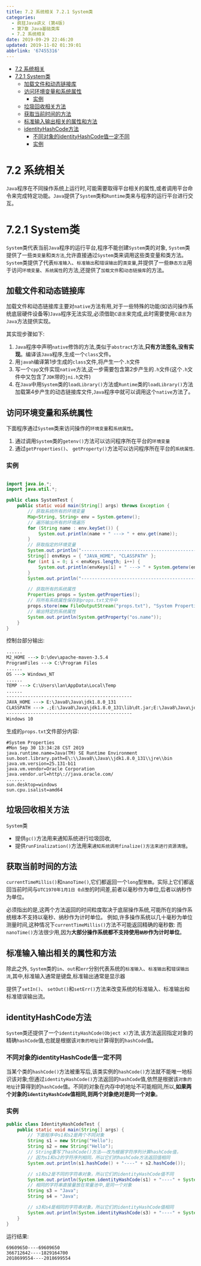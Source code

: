 ```yaml
---
title: 7.2 系统相关 7.2.1 System类
categories: 
  - 疯狂Java讲义 (第4版)
  - 第7章 Java基础类库
  - 7.2 系统相关
date: 2019-09-29 22:46:20
updated: 2019-11-02 01:39:01
abbrlink: '67455316'
---
```

- [7.2 系统相关](/ReadingNotes/67455316/#7-2-系统相关)
- [7.2.1 System类](/ReadingNotes/67455316/#7-2-1-System类)
    - [加载文件和动态链接库](/ReadingNotes/67455316/#加载文件和动态链接库)
    - [访问环境变量和系统属性](/ReadingNotes/67455316/#访问环境变量和系统属性)
        - [实例](/ReadingNotes/67455316/#实例)
    - [垃圾回收相关方法](/ReadingNotes/67455316/#垃圾回收相关方法)
    - [获取当前时间的方法](/ReadingNotes/67455316/#获取当前时间的方法)
    - [标准输入输出相关的属性和方法](/ReadingNotes/67455316/#标准输入输出相关的属性和方法)
    - [identityHashCode方法](/ReadingNotes/67455316/#identityHashCode方法)
        - [不同对象的identityHashCode值一定不同](/ReadingNotes/67455316/#不同对象的identityHashCode值一定不同)
        - [实例](/ReadingNotes/67455316/#实例)

<!--more-->
<script src="https://cdn.bootcss.com/jquery/3.4.0/jquery.slim.min.js"></script>
<script>$(document).ready(function () {$(".post-body > ul:nth-child(1)").hide();});</script>

<!--end-->
<!--SSTStart-->
# 7.2 系统相关 #
`Java`程序在不同操作系统上运行时,可能需要取得平台相关的属性,或者调用平台命令来完成特定功能。`Java`提供了`System`类和`Runtime`类来与程序的运行平台进行交互。
# 7.2.1 System类 #
`System`类代表当前`Java`程序的运行平台,程序不能创建`System`类的对象, `System`类提供了一些`类变量`和`类方法`,允许直接通过`System`类来调用这些类变量和类方法。
`System`类提供了代表`标准输入`、`标准输出`和`错误输出`的`类变量`,并提供了一些`静态方法`用于访问`环境变量`、`系统属性`的方法,还提供了`加载文件`和`动态链接库`的方法。
## 加载文件和动态链接库 ##
加载文件和动态链接库主要对`native`方法有用,对于一些特殊的功能(如访问操作系统底层硬件设备等)`Java`程序无法实现,必须借助`C语言`来完成,此时需要使用`C语言`为`Java`方法提供实现。
<!--replace:javah=java H&jni=J N I&getenv=get E N V-->
其实现步骤如下:
1. `Java`程序中声明`native`修饰的方法,类似于`abstract`方法,**只有方法签名,没有实现**。编译该`Java`程序,生成一个`class`文件。
2. 用`javah`编译第1步生成的`class`文件,将产生一个`.h`文件
3. 写一个`cpp`文件实现`native`方法,这一步需要包含第2步产生的`.h`文件(这个`.h`文件中又包含了`JDK`带的`jni.h`文件)
4. 在`Java`中用`System`类的`loadLibrary()`方法或`Runtime`类的`loadLibrary()`方法加载第4步产生的动态链接库文件,`Java`程序中就可以调用这个`native`方法了。

## 访问环境变量和系统属性 ##
下面程序通过`System`类来访问操作的`环境变量`和`系统属性`。
1. 通过调用`System`类的`getenv()`方法可以访问程序所在平台的`环境变量`
2. 通过`getProperties()`、 `getProperty()`方法可以访问程序所在平台的`系统属性`.
<!--SSTStop-->

### 实例 ###
```java

import java.io.*;
import java.util.*;

public class SystemTest {
	public static void main(String[] args) throws Exception {
		// 获取系统所有的环境变量
		Map<String, String> env = System.getenv();
		// 遍历输出所有的环境遍历
		for (String name : env.keySet()) {
			System.out.println(name + " ---> " + env.get(name));
		}
		// 获取指定的环境变量
		System.out.println("-----------------------------------------------");
		String[] envKeys = { "JAVA_HOME", "CLASSPATH" };
		for (int i = 0; i < envKeys.length; i++) {
			System.out.println(envKeys[i] + " ---> " + System.getenv(envKeys[i]));
		}
		System.out.println("-----------------------------------------------");

		// 获取所有的系统属性
		Properties props = System.getProperties();
		// 将所有系统属性保存到props.txt文件中
		props.store(new FileOutputStream("props.txt"), "System Properties");
		// 输出特定的系统属性
		System.out.println(System.getProperty("os.name"));
	}
}
```
控制台部分输出:
```cmd
......
M2_HOME ---> D:\dev\apache-maven-3.5.4
ProgramFiles ---> C:\Program Files
......
OS ---> Windows_NT
......
TEMP ---> C:\Users\lan\AppData\Local\Temp
......
-----------------------------------------------
JAVA_HOME ---> E:\Java8\Java\jdk1.8.0_131
CLASSPATH ---> .;E:\Java8\Java\jdk1.8.0_131\lib\dt.jar;E:\Java8\Java\jdk1.8.0_131\lib\toos.jar;E:\dev2\AspectJ1.9.4\lib\aspectjrt.jar;E:\dev2\junit\junit-4.12.jar;
-----------------------------------------------
Windows 10
```
生成的`props.txt`文件部分内容:
```
#System Properties
#Mon Sep 30 13:34:28 CST 2019
java.runtime.name=Java(TM) SE Runtime Environment
sun.boot.library.path=E\:\\Java8\\Java\\jdk1.8.0_131\\jre\\bin
java.vm.version=25.131-b11
java.vm.vendor=Oracle Corporation
java.vendor.url=http\://java.oracle.com/
.......
sun.desktop=windows
sun.cpu.isalist=amd64

```
<!--SSTStart-->
## 垃圾回收相关方法 ##
`System`类
- 提供`gc()`方法用来通知系统进行垃圾回收,
- 提供`runFinalization()`方法用来`通知系统调用finalize()方法来进行资源清理`。

## 获取当前时间的方法 ##
`currentTimeMillis()`和`nanoTime()`,它们都返回一个`long`型`整数`。实际上它们都返回当前时间与`UTC1970年1月1日 0点整`的时间差,前者以毫秒作为单位,后者以纳秒作为单位。

必须指出的是,这两个方法返回的时间粒度取决于底层操作系统,可能所在的操作系统根本不支持以毫秒、纳秒作为计时单位。
例如,许多操作系统以几十毫秒为单位测量时间,这种情况下`currentTimeMillis()`方法不可能返回精确的毫秒数:
而`nanoTime()`方法很少用,因为**大部分操作系统都不支持使用`纳秒`作为计时单位**。

## 标准输入输出相关的属性和方法 ##
除此之外, `System`类的`in`、`out`和`err`分别代表系统的`标准输入`、`标准输出`和`错误输出流`,其中,标准输入通常是键盘,标准输出通常是显示器

提供了`setIn()`、 `setOut()`和`setErr()`方法来改变系统的标准输入、标准输出和标准错误输出流。
## identityHashCode方法 ##
`System`类还提供了一个`identityHashCode(Object x)`方法,该方法返回指定对象的精确`hashCode`值,也就是根据该`对象的地址`计算得到的`hashCode`值。
### 不同对象的identityHashCode值一定不同 ###
当某个类的`hashCode()`方法被重写后,该类实例的`hashCode()`方法就不能唯一地标识该对象;但通过`identityHashCode()`方法返回的`hashCode`值,依然是根据该`对象的地址`计算得到的`hashCode`值。不同的对象在内存中的地址不可能相同,所以,**如果两个对象的`identityHashCode`值相同,则两个对象绝对是同一个对象**。
<!--SSTStop-->
### 实例 ###
```java
public class IdentityHashCodeTest {
	public static void main(String[] args) {
		// 下面程序中s1和s2是两个不同对象
		String s1 = new String("Hello");
		String s2 = new String("Hello");
		// String重写了hashCode()方法——改为根据字符序列计算hashCode值，
		// 因为s1和s2的字符序列相同，所以它们的hashCode方法返回值相同
		System.out.println(s1.hashCode() + "----" + s2.hashCode());

		// s1和s2是不同的字符串对象，所以它们的identityHashCode值不同
		System.out.println(System.identityHashCode(s1) + "----" + System.identityHashCode(s2));
		// 相同的字符串直接量放在常量池中,是同一个对象
		String s3 = "Java";
		String s4 = "Java";

		// s3和s4是相同的字符串对象，所以它们的identityHashCode值相同
		System.out.println(System.identityHashCode(s3) + "----" + System.identityHashCode(s4));
	}
}
```
运行结果:
```
69609650----69609650
366712642----1829164700
2018699554----2018699554
```

